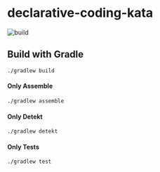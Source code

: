 # declarative-coding-kata

![build](https://github.com/krosemann-lise/declarative-coding-kata/actions/workflows/gradle-ci.yml/badge.svg?branch=main)

## Build with Gradle
```
./gradlew build
```

#### Only Assemble
```
./gradlew assemble
```
#### Only Detekt
```
./gradlew detekt
```
#### Only Tests
```
./gradlew test
```